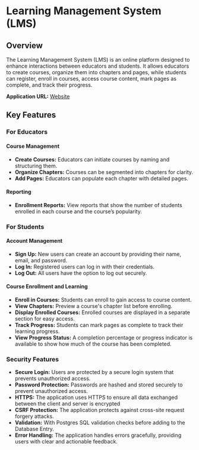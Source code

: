 # Learning Management System (LMS)

## Overview

The Learning Management System (LMS) is an online platform designed to enhance interactions between educators and students. It allows educators to create courses, organize them into chapters and pages, while students can register, enroll in courses, access course content, mark pages as complete, and track their progress.

**Application URL:** [Website](https://learning-management-system-yjwk.onrender.com/)

## Key Features

### For Educators

#### Course Management
- **Create Courses:** Educators can initiate courses by naming and structuring them.
- **Organize Chapters:** Courses can be segmented into chapters for clarity.
- **Add Pages:** Educators can populate each chapter with detailed pages.

#### Reporting
- **Enrollment Reports:** View reports that show the number of students enrolled in each course and the course’s popularity.

### For Students

#### Account Management
- **Sign Up:** New users can create an account by providing their name, email, and password.
- **Log In:** Registered users can log in with their credentials.
- **Log Out:** All users have the option to log out securely.

#### Course Enrollment and Learning
- **Enroll in Courses:** Students can enroll to gain access to course content.
- **View Chapters:** Preview a course's chapter list before enrolling.
- **Display Enrolled Courses:** Enrolled courses are displayed in a separate section for easy access.
- **Track Progress:** Students can mark pages as complete to track their learning progress.
- **View Progress Status:** A completion percentage or progress indicator is available to show how much of the course has been completed.

### Security Features
- **Secure Login:** Users are protected by a secure login system that prevents unauthorized access.
- **Password Protection:** Passwords are hashed and stored securely to prevent unauthorized access.
- **HTTPS:** The application uses HTTPS to ensure all data exchanged between the client and server is encrypted
- **CSRF Protection:** The application protects against cross-site request forgery attacks.
- **Validation:** With Postgres SQL validation checks before adding to the Database Entry.
- **Error Handling:** The application handles errors gracefully, providing users with clear and actionable feedback.

